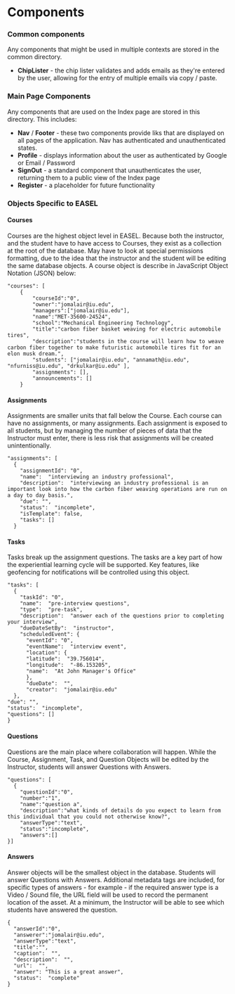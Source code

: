 # Components

### Common components
Any components that might be used in multiple contexts are stored in the common directory.
- **ChipLister** - the chip lister validates and adds emails as they're entered by the user, allowing for the entry of multiple emails via copy / paste.

### Main Page Components
Any components that are used on the Index page are stored in this directory. This includes:
- **Nav** / **Footer** - these two components provide liks that are displayed on all pages of the application.  Nav has authenticated and unauthenticated states.
- **Profile** - displays information about the user as authenticated by Google or Email / Password
- **SignOut** - a standard component that unauthenticates the user, returning them to a public view of the Index page
- **Register** - a placeholder for future functionality

### Objects Specific to EASEL

#### Courses
Courses are the highest object level in EASEL.  Because both the instructor, and the student have to have access to Courses, they exist as a collection at the root of the database.  May have to look at special permissions formatting, due to the idea that the instructor and the student will be editing the same database objects.  A course object is describe in JavaScript Object Notation (JSON) below:

```
"courses": [
    {
        "courseId":"0",
        "owner":"jomalair@iu.edu",
        "managers":["jomalair@iu.edu"],
        "name":"MET-35600-24524",
        "school":"Mechanical Engineering Technology",
        "title":"carbon fiber basket weaving for electric automobile tires",
        "description":"students in the course will learn how to weave carbon fiber together to make futuristic automobile tires fit for an elon musk dream.",
        "students": ["jomalair@iu.edu", "annamath@iu.edu", "nfurniss@iu.edu", "drkulkar@iu.edu" ],
        "assignments": [],
        "announcements": []
    }
```

#### Assignments
Assignments are smaller units that fall below the Course.  Each course can have no assignments, or many assignments.  Each assignment is exposed to all students, but by managing the number of pieces of data that the Instructor must enter, there is less risk that assignments will be created unintentionally.

```
"assignments": [
  {
    "assignmentId": "0",
    "name":  "interviewing an industry professional",
    "description":  "interviewing an industry professional is an important look into how the carbon fiber weaving operations are run on a day to day basis.",
    "due": "",
    "status":  "incomplete",
    "isTemplate": false,
    "tasks": []
  }
```

#### Tasks
Tasks break up the assignment questions.  The tasks are a key part of how the experiential learning cycle will be supported.  Key features, like geofencing for notifications will be controlled using this object.

```
"tasks": [
  {
    "taskId": "0",
    "name":  "pre-interview questions",
    "type":  "pre-task",
    "description":  "answer each of the questions prior to completing your interview",
    "dueDateSetBy":  "instructor",
    "scheduledEvent": {
      "eventId": "0",
      "eventName":  "interview event",
      "location": {
      "latitude":  "39.756014",
      "longitude":  "-86.153205",
      "name":  "At John Manager's Office"
      },
      "dueDate":  "",
      "creator":  "jomalair@iu.edu"
  },
"due": "",
"status":  "incomplete",
"questions": []
}
```

#### Questions
Questions are the main place where collaboration will happen.  While the Course, Assignment, Task, and Question Objects will be edited by the Instructor, students will answer Questions with Answers.

```
"questions": [
  {
    "questionId":"0",
    "number":"1",
    "name":"question a",
    "description":"what kinds of details do you expect to learn from this individual that you could not otherwise know?",
    "answerType":"text",
    "status":"incomplete",
    "answers":[]
}]
```

#### Answers
Answer objects will be the smallest object in the database.  Students will answer Questions with Answers.  Additional metadata tags are included, for specific types of answers - for example - if the required answer type is a Video / Sound file, the URL field will be used to record the permanent location of the asset.  At a minimum, the Instructor will be able to see which students have answered the question.  

```
{
  "answerId":"0",
  "answerer":"jomalair@iu.edu",
  "answerType":"text",
  "title":"",
  "caption":  "",
  "description":  "",
  "url":  "",
  "answer": "This is a great answer",
  "status":  "complete"
}
```
